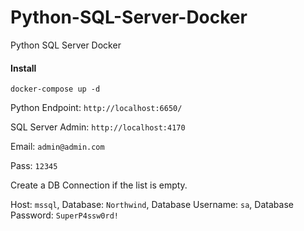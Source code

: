 # Python-SQL-Server-Docker
Python SQL Server Docker

#### Install
`docker-compose up -d`

Python Endpoint: `http://localhost:6650/`

SQL Server Admin: `http://localhost:4170`

Email: `admin@admin.com`

Pass: `12345`

Create a DB Connection if the list is empty. 

Host: `mssql`, Database: `Northwind`, Database Username: `sa`, Database Password: `SuperP4ssw0rd!`

